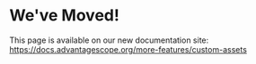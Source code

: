 # We've Moved!

This page is available on our new documentation site: https://docs.advantagescope.org/more-features/custom-assets

